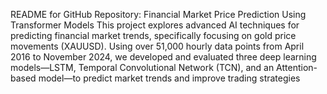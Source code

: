 
README for GitHub Repository: Financial Market Price Prediction Using Transformer Models
This project explores advanced AI techniques for predicting financial market trends, specifically focusing on gold price movements (XAUUSD). Using over 51,000 hourly data points from April 2016 to November 2024, we developed and evaluated three deep learning models—LSTM, Temporal Convolutional Network (TCN), and an Attention-based model—to predict market trends and improve trading strategies
